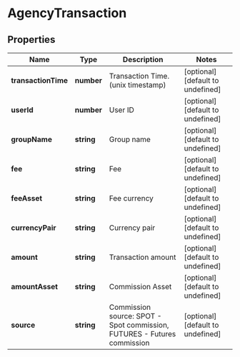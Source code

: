 # AgencyTransaction

## Properties

Name | Type | Description | Notes
------------ | ------------- | ------------- | -------------
**transactionTime** | **number** | Transaction Time. (unix timestamp) | [optional] [default to undefined]
**userId** | **number** | User ID | [optional] [default to undefined]
**groupName** | **string** | Group name | [optional] [default to undefined]
**fee** | **string** | Fee | [optional] [default to undefined]
**feeAsset** | **string** | Fee currency | [optional] [default to undefined]
**currencyPair** | **string** | Currency pair | [optional] [default to undefined]
**amount** | **string** | Transaction amount | [optional] [default to undefined]
**amountAsset** | **string** | Commission Asset | [optional] [default to undefined]
**source** | **string** | Commission source: SPOT - Spot commission, FUTURES - Futures commission | [optional] [default to undefined]

